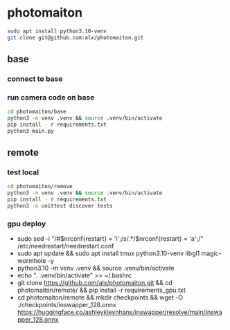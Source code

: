 # photomaiton

```bash
sudo apt install python3.10-venv
git clone git@github.com:alx/photomaiton.git
```

## base

### connect to base

### run camera code on base

```bash
cd photomaiton/base
python3 -m venv .venv && source .venv/bin/activate
pip install - r requirements.txt
python3 main.py
```

## remote

### test local

``` bash
cd photomaiton/remove
python3 -m venv .venv && source .venv/bin/activate
pip install - r requirements.txt
python3 -m unittest discover tests
```

### gpu deploy

- sudo sed -i "/#\$nrconf{restart} = 'i';/s/.*/\$nrconf{restart} = 'a';/" /etc/needrestart/needrestart.conf
- sudo apt update && sudo apt install tmux python3.10-venv libgl1 magic-wormhole -y
- python3.10 -m venv .venv && source .venv/bin/activate
- echo ". .venv/bin/activate" >> ~/.bashrc
- git clone https://github.com/alx/photomaiton.git && cd photomaiton/remote/ && pip install -r requirements_gpu.txt
- cd photomaiton/remote && mkdir checkpoints && wget -O ./checkpoints/inswapper_128.onnx https://huggingface.co/ashleykleynhans/inswapper/resolve/main/inswapper_128.onnx
